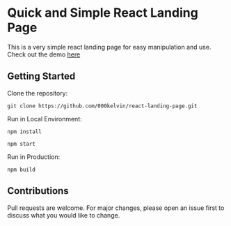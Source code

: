 # Quick and Simple React Landing Page

This is a very simple react landing page for easy manipulation and use. <br />
Check out the demo [here](https://react-landing-page-two.now.sh/)

## Getting Started

Clone the repository:

```
git clone https://github.com/000kelvin/react-landing-page.git
```

Run in Local Environment:

```
npm install

npm start
```

Run in Production:

```
npm build
```

## Contributions

Pull requests are welcome. For major changes, please open an issue first to discuss what you would like to change.

